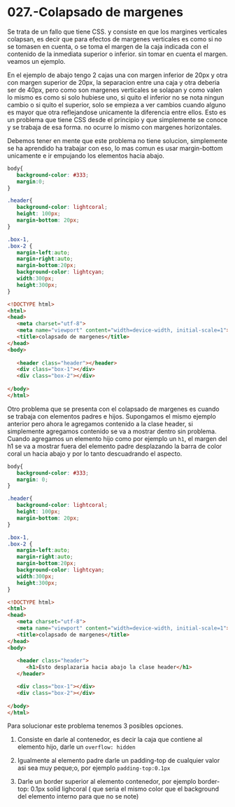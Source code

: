 027.-Colapsado de margenes
===

Se trata de un fallo que tiene CSS. y consiste en que los margines verticales colapsan, es decir que para efectos de margenes verticales es como si no se tomasen en cuenta, o se toma el margen de la caja indicada con el contenido de la inmediata superior o inferior. sin tomar en cuenta el margen. veamos un ejemplo.

En el ejemplo de abajo tengo 2 cajas una con margen inferior de 20px y otra con margen superior de 20px, la separacion entre una caja y otra deberia ser de 40px, pero como son margenes verticales se solapan y como valen lo mismo es como si solo hubiese uno, si quito el inferior no se nota ningun cambio o si quito el superior, solo se empieza a ver cambios cuando alguno es mayor que otra reflejandose unicamente la diferencia entre ellos. Esto es un problema que tiene CSS desde el principio y que simplemente se conoce y se trabaja de esa forma. no ocurre lo mismo con margenes horizontales.

Debemos tener en mente que este problema no tiene solucion, simplemente se ha aprendido ha trabajar con eso, lo mas comun es usar margin-bottom unicamente e ir empujando los elementos hacia abajo.

```css
body{
   background-color: #333;
   margin:0;
}

.header{
   background-color: lightcoral;
   height: 100px;
   margin-bottom: 20px;
}

.box-1,
.box-2 {
   margin-left:auto;
   margin-right:auto;
   margin-bottom:20px;
   background-color: lightcyan;
   width:300px;
   height:300px;
}

```

```html
<!DOCTYPE html>
<html>
<head>
   <meta charset="utf-8">
   <meta name="viewport" content="width=device-width, initial-scale=1">
   <title>colapsado de margenes</title>
</head>
<body>
   
   <header class="header"></header>
   <div class="box-1"></div>
   <div class="box-2"></div>
   
</body>
</html>
```

Otro problema que se presenta con el colapsado de margenes es cuando se trabaja con elementos padres e hijos.
Supongamos el mismo ejemplo anterior pero ahora le agregamos contenido a la clase header, si simplemente agregamos contenido se va a mostrar dentro sin problema. Cuando agregamos un elemento hijo como por ejemplo un `h1`, el margen del h1 se va a mostrar fuera del elemento padre desplazando la barra de color coral un hacia abajo y por lo tanto descuadrando el aspecto.


```css
body{
   background-color: #333;
   margin: 0;
}

.header{
   background-color: lightcoral;
   height: 100px;
   margin-bottom: 20px;
}

.box-1,
.box-2 {
   margin-left:auto;
   margin-right:auto;
   margin-bottom:20px;
   background-color: lightcyan;
   width:300px;
   height:300px;
}

```

```html
<!DOCTYPE html>
<html>
<head>
   <meta charset="utf-8">
   <meta name="viewport" content="width=device-width, initial-scale=1">
   <title>colapsado de margenes</title>
</head>
<body>
   
   <header class="header">
      <h1>Esto desplazaria hacia abajo la clase header</h1>
   </header>

   <div class="box-1"></div>
   <div class="box-2"></div>
   
</body>
</html>
```

Para solucionar este problema tenemos 3 posibles opciones.

1) Consiste en darle al contenedor, es decir la caja que contiene al elemento hijo, darle un `overflow: hidden`

2) Igualmente al elemento padre darle un padding-top de cualquier valor asi sea muy peque;o, por ejemplo 
`padding-top:0.1px`

3) Darle un border superior al elemento contenedor, por ejemplo border-top: 0.1px solid lighcoral ( que seria el mismo color que el background del elemento interno para que no se note)


